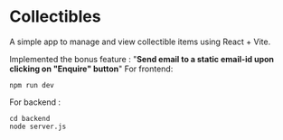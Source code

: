 # Collectibles

A simple app to manage and view collectible items using React + Vite.

Implemented the bonus feature : "**Send email to a static email-id upon clicking on "Enquire" button**"
 For frontend: 
 ```
npm run dev
````

For backend :
```
cd backend
node server.js
```
